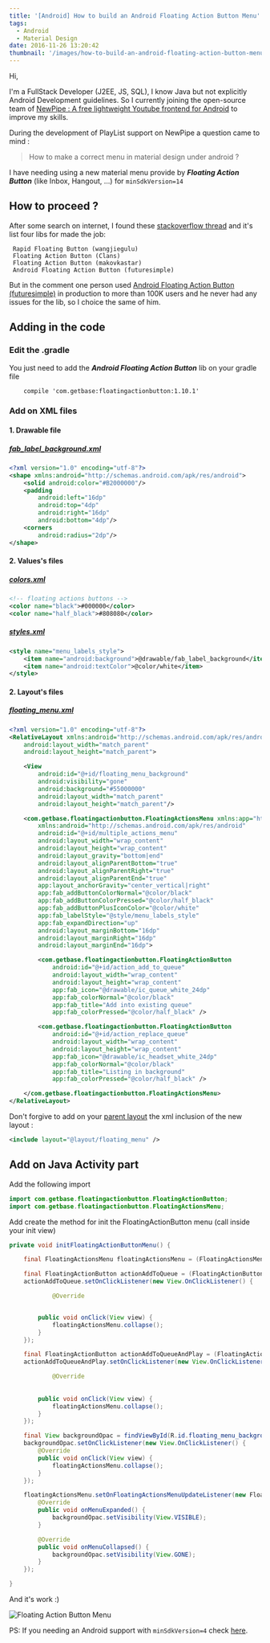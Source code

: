 ```yaml
---
title: '[Android] How to build an Android Floating Action Button Menu'
tags:
  - Android
  - Material Design
date: 2016-11-26 13:20:42
thumbnail: '/images/how-to-build-an-android-floating-action-button-menu.png'
---
```



Hi,

I'm a FullStack Developer (J2EE, JS, SQL), I know Java but not explicitly Android Development guidelines.
So I currently joining the open-source team of [NewPipe : A free lightweight Youtube frontend for Android](https://github.com/TeamNewPipe/NewPipe/ "NewPipe Project") to improve my skills.

During the development of PlayList support on NewPipe a question came to mind : 
> How to make a correct menu in material design under android ?
 
I have needing using a new material menu provide by **_Floating Action Button_** (like Inbox, Hangout, ...) for `minSdkVersion=14`

## How to proceed ? 

After some search on internet, I found these [stackoverflow thread](https://stackoverflow.com/questions/30699302/android-design-support-library-fab-menu) and it's list four libs for made the job:
```
 Rapid Floating Button (wangjiegulu)
 Floating Action Button (Clans)
 Floating Action Button (makovkastar)
 Android Floating Action Button (futuresimple)
 ```
 But in the comment one person used [Android Floating Action Button (futuresimple)](https://github.com/futuresimple/android-floating-action-button) in production to more than 100K users and he never had any issues for the lib, so I choice the same of him.
 
## Adding in the code

### Edit the .gradle
You just need to add the _**Android Floating Action Button**_ lib on your gradle file
```
    compile 'com.getbase:floatingactionbutton:1.10.1'
```
### Add on XML files


#### 1. Drawable file
##### [fab_label_background.xml](https://github.com/BlenderViking/NewPipe/blob/4239599ffc7578ee5752d972327b6fc0a2294b34/app/src/main/res/drawable/fab_label_background.xml)
```xml
<?xml version="1.0" encoding="utf-8"?>
<shape xmlns:android="http://schemas.android.com/apk/res/android">
    <solid android:color="#B2000000"/>
    <padding
        android:left="16dp"
        android:top="4dp"
        android:right="16dp"
        android:bottom="4dp"/>
    <corners
        android:radius="2dp"/>
</shape>
```
#### 2. Values's files
##### [colors.xml](https://github.com/BlenderViking/NewPipe/blob/4239599ffc7578ee5752d972327b6fc0a2294b34/app/src/main/res/values/colors.xml#L37)
```xml
<!-- floating actions buttons -->
<color name="black">#000000</color>
<color name="half_black">#808080</color>
```
##### [styles.xml](https://github.com/BlenderViking/NewPipe/blob/4239599ffc7578ee5752d972327b6fc0a2294b34/app/src/main/res/values/styles.xml#L83)
```xml
<style name="menu_labels_style">
    <item name="android:background">@drawable/fab_label_background</item>
    <item name="android:textColor">@color/white</item>
</style>
```
#### 2. Layout's files

##### [floating_menu.xml](https://github.com/TeamNewPipe/NewPipe/pull/382/commits/0daddb0be368c5eca03bb7a28ee45b2e142358e6#diff-072d9bc0942227ebc66d3d6a064a240d)
```xml
<?xml version="1.0" encoding="utf-8"?>
<RelativeLayout xmlns:android="http://schemas.android.com/apk/res/android"
    android:layout_width="match_parent"
    android:layout_height="match_parent">

    <View
        android:id="@+id/floating_menu_background"
        android:visibility="gone"
        android:background="#55000000"
        android:layout_width="match_parent"
        android:layout_height="match_parent"/>

    <com.getbase.floatingactionbutton.FloatingActionsMenu xmlns:app="http://schemas.android.com/apk/res-auto"
        xmlns:android="http://schemas.android.com/apk/res/android"
        android:id="@+id/multiple_actions_menu"
        android:layout_width="wrap_content"
        android:layout_height="wrap_content"
        android:layout_gravity="bottom|end"
        android:layout_alignParentBottom="true"
        android:layout_alignParentRight="true"
        android:layout_alignParentEnd="true"
        app:layout_anchorGravity="center_vertical|right"
        app:fab_addButtonColorNormal="@color/black"
        app:fab_addButtonColorPressed="@color/half_black"
        app:fab_addButtonPlusIconColor="@color/white"
        app:fab_labelStyle="@style/menu_labels_style"
        app:fab_expandDirection="up"
        android:layout_marginBottom="16dp"
        android:layout_marginRight="16dp"
        android:layout_marginEnd="16dp">

        <com.getbase.floatingactionbutton.FloatingActionButton
            android:id="@+id/action_add_to_queue"
            android:layout_width="wrap_content"
            android:layout_height="wrap_content"
            app:fab_icon="@drawable/ic_queue_white_24dp"
            app:fab_colorNormal="@color/black"
            app:fab_title="Add into existing queue"
            app:fab_colorPressed="@color/half_black" />

        <com.getbase.floatingactionbutton.FloatingActionButton
            android:id="@+id/action_replace_queue"
            android:layout_width="wrap_content"
            android:layout_height="wrap_content"
            app:fab_icon="@drawable/ic_headset_white_24dp"
            app:fab_colorNormal="@color/black"
            app:fab_title="Listing in background"
            app:fab_colorPressed="@color/half_black" />

    </com.getbase.floatingactionbutton.FloatingActionsMenu>
</RelativeLayout>
```

Don't forgive to add on your [parent layout](https://github.com/BlenderViking/NewPipe/blob/0daddb0be368c5eca03bb7a28ee45b2e142358e6/app/src/main/res/layout/activity_playlist_external.xml#L88) the xml inclusion of the new layout :
```xml
<include layout="@layout/floating_menu" />
```

## Add on Java Activity part

Add the following import
```java
import com.getbase.floatingactionbutton.FloatingActionButton;
import com.getbase.floatingactionbutton.FloatingActionsMenu;
```
Add create the method for init the FloatingActionButton menu (call inside your init view)
```java
private void initFloatingActionButtonMenu() {

    final FloatingActionsMenu floatingActionsMenu = (FloatingActionsMenu) findViewById(R.id.multiple_actions_menu);

    final FloatingActionButton actionAddToQueue = (FloatingActionButton) findViewById(R.id.action_add_to_queue);
    actionAddToQueue.setOnClickListener(new View.OnClickListener() {

            @Override


        public void onClick(View view) {
            floatingActionsMenu.collapse();
        }
    });

    final FloatingActionButton actionAddToQueueAndPlay = (FloatingActionButton) findViewById(R.id.action_replace_queue);
    actionAddToQueueAndPlay.setOnClickListener(new View.OnClickListener() {

            @Override
 
 
        public void onClick(View view) {
            floatingActionsMenu.collapse();
        }
    });

    final View backgroundOpac = findViewById(R.id.floating_menu_background);
    backgroundOpac.setOnClickListener(new View.OnClickListener() {
        @Override
        public void onClick(View view) {
            floatingActionsMenu.collapse();
        }
    });

    floatingActionsMenu.setOnFloatingActionsMenuUpdateListener(new FloatingActionsMenu.OnFloatingActionsMenuUpdateListener() {
        @Override
        public void onMenuExpanded() {
            backgroundOpac.setVisibility(View.VISIBLE);
        }

        @Override
        public void onMenuCollapsed() {
            backgroundOpac.setVisibility(View.GONE);
        }
    });

}

```

And it's work :)

![Floating Action Button Menu](/images/how-to-build-an-android-floating-action-button-menu-1.png "Floating Action Button Menu in NewPipe")

PS: If you needing an Android support with `minSdkVersion=4` check [here](https://github.com/str4d/android-floating-action-button). 
